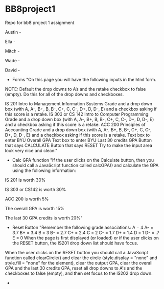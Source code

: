 # BB8project1
Repo for bb8 project 1 assignment

Austin - 



Ella - 



Mitch - 



Wade - 



David - 


- Forms
 "On this page you will have the following inputs in the html form.

NOTE: Default the drop downs to A’s and the retake checkbox to false (empty). Do this for all of the drop downs and checkboxes.

IS 201 Intro to Management Information Systems Grade and a drop down box (with A, A-, B+, B, B-, C+, C, C-, D+, D, D-, E) and a checkbox asking if this score is a retake.
IS 303 or CS 142 Intro to Computer Programming Grade and a drop down box (with A, A-, B+, B, B-, C+, C, C-, D+, D, D-, E) and a checkbox asking if this score is a retake.
ACC 200 Principles of Accounting Grade and a drop down box (with A, A-, B+, B, B-, C+, C, C-, D+, D, D-, E) and a checkbox asking if this score is a retake.
Text box to enter BYU Overall GPA
Text box to enter BYU Last 30 credits GPA
Button that says CALCULATE
Button that says RESET
Try to make the input area look very nice and clean."


- Calc GPA function
 "If the user clicks on the Calculate button, then you should call a JavaScript function called calcGPA() and calculate the GPA using the following information:

IS 201 is worth 30%

IS 303 or CS142 is worth 30%

ACC 200 is worth 5%

The overall GPA is worth 15%

The last 30 GPA credits is worth 20%"
 
 
 
- Reset Button
 "Remember the following grade associations:
A = 4
A- = 3.7
B+ = 3.4
B = 3
B- = 2.7
C+ = 2.4
C = 2
C- = 1.7
D+ = 1.4
D = 1
D- = .7
E = 0
When the page is first displayed (or loaded) or if the user clicks on the RESET button, the IS201 drop down list should have focus.

When the user clicks on the RESET button you should call a JavaScript function called clearCircle() and clear the circle (style.display = "none" and style.fill = "none" for the element), clear the output GPA, clear the overall GPA and the last 30 credits GPA, reset all drop downs to A's and the checkboxes to false (empty), and then set focus to the IS202 drop down.


- 


